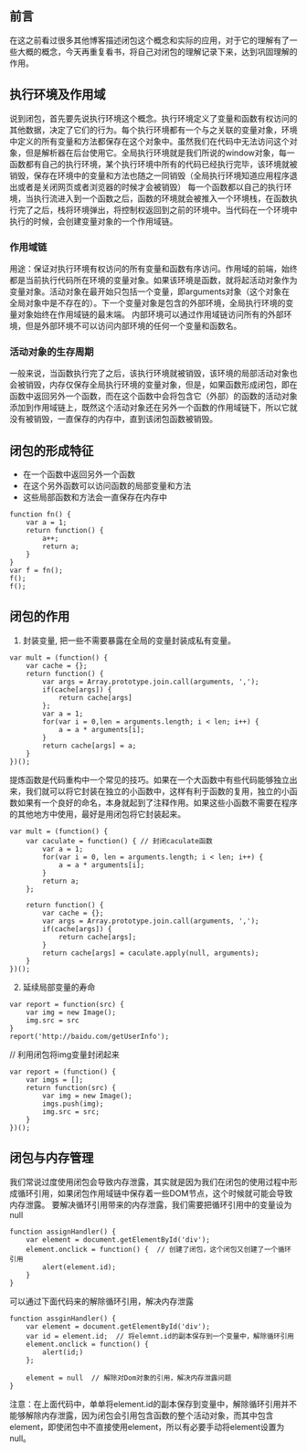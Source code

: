 ## 前言 
在这之前看过很多其他博客描述闭包这个概念和实际的应用，对于它的理解有了一些大概的概念，今天再重复看书，将自己对闭包的理解记录下来，达到巩固理解的作用。

## 执行环境及作用域
说到闭包，首先要先说执行环境这个概念。执行环境定义了变量和函数有权访问的其他数据，决定了它们的行为。每个执行环境都有一个与之关联的变量对象，环境中定义的所有变量和方法都保存在这个对象中。虽然我们在代码中无法访问这个对象，但是解析器在后台使用它。全局执行环境就是我们所说的window对象，每一函数都有自己的执行环境，某个执行环境中所有的代码已经执行完毕，该环境就被销毁，保存在环境中的变量和方法也随之一同销毁（全局执行环境知道应用程序退出或者是关闭网页或者浏览器的时候才会被销毁）
每一个函数都以自己的执行环境，当执行流进入到一个函数之后，函数的环境就会被推入一个环境栈，在函数执行完了之后，栈将环境弹出，将控制权返回到之前的环境中。当代码在一个环境中执行的时候，会创建变量对象的一个作用域链。
### 作用域链
用途：保证对执行环境有权访问的所有变量和函数有序访问。作用域的前端，始终都是当前执行代码所在环境的变量对象。如果该环境是函数，就将起活动对象作为变量对象。活动对象在最开始只包括一个变量，即arguments对象（这个对象在全局对象中是不存在的）。下一个变量对象是包含的外部环境，全局执行环境的变量对象始终在作用域链的最末端。
内部环境可以通过作用域链访问所有的外部环境，但是外部环境不可以访问内部环境的任何一个变量和函数名。
			

### 活动对象的生存周期
一般来说，当函数执行完了之后，该执行环境就被销毁，该环境的局部活动对象也会被销毁，内存仅保存全局执行环境的变量对象，但是，如果函数形成闭包，即在函数中返回另外一个函数，而在这个函数中会将包含它（外部）的函数的活动对象添加到作用域链上，既然这个活动对象还在另外一个函数的作用域链下，所以它就没有被销毁，一直保存的内存中，直到该闭包函数被销毁。

## 闭包的形成特征
* 在一个函数中返回另外一个函数
* 在这个另外函数可以访问函数的局部变量和方法
* 这些局部函数和方法会一直保存在内存中

```
function fn() {
	var a = 1;
	return function() {
		a++;
		return a;
	}
}
var f = fn();
f();
f();
```

## 闭包的作用
1. 封装变量, 把一些不需要暴露在全局的变量封装成私有变量。
```
var mult = (function() {
	var cache = {};
	return function() {
		var args = Array.prototype.join.call(arguments, ',');
		if(cache[args]) {
			return cache[args]
		};
		var a = 1;
		for(var i = 0,len = arguments.length; i < len; i++) {
			a = a * arguments[i];
		}
		return cache[args] = a;
	}
})();
```
提炼函数是代码重构中一个常见的技巧。如果在一个大函数中有些代码能够独立出来，我们就可以将它封装在独立的小函数中，这样有利于函数的复用，独立的小函数如果有一个良好的命名，本身就起到了注释作用。如果这些小函数不需要在程序的其他地方中使用，最好是用闭包将它封装起来。
```
var mult = (function() {
	var caculate = function() { // 封闭caculate函数
		var a = 1;
		for(var i = 0, len = arguments.length; i < len; i++) {
			a = a * arguments[i];
		}
		return a;
	};

	return function() {
		var cache = {};
		var args = Array.prototype.join.call(arguments, ',');
		if(cache[args]) {
			return cache[args];
		}
		return cache[args] = caculate.apply(null, arguments);
	}
})();
```

2. 延续局部变量的寿命
```
var report = function(src) {
	var img = new Image();
	img.src = src
}
report('http://baidu.com/getUserInfo');
```
// 利用闭包将img变量封闭起来
```
var report = (function() {
	var imgs = [];
	return function(src) {
		var img = new Image();
		imgs.push(img);
		img.src = src;
	}
})();
```


## 闭包与内存管理
我们常说过度使用闭包会导致内存泄露，其实就是因为我们在闭包的使用过程中形成循环引用，如果闭包作用域链中保存着一些DOM节点，这个时候就可能会导致内存泄露。
要解决循环引用带来的内存泄露，我们需要把循环引用中的变量设为null
```
function assignHandler() {
	var element = document.getElementById('div');
	element.onclick = function() {  // 创建了闭包，这个闭包又创建了一个循环引用
		alert(element.id);
	}
}
```
可以通过下面代码来的解除循环引用，解决内存泄露
```
function assginHandler() {
	var element = document.getElementById('div');
	var id = element.id;  // 将elemnt.id的副本保存到一个变量中，解除循环引用
	element.onclick = function() {
		alert(id;)
	};

	element = null  // 解除对Dom对象的引用，解决内存泄露问题
}
```
注意：在上面代码中，单单将element.id的副本保存到变量中，解除循环引用并不能够解除内存泄露，因为闭包会引用包含函数的整个活动对象，而其中包含element，即使闭包中不直接使用element，所以有必要手动将element设置为null。


